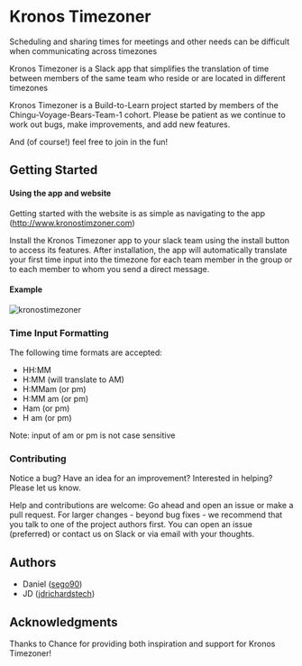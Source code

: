 # Kronos Timezoner

Scheduling and sharing times for meetings and other needs can be difficult when communicating across timezones

Kronos Timezoner is a Slack app that simplifies the translation of time between members of the same team who reside or are located in different timezones

Kronos Timezoner is a Build-to-Learn project started by members of the Chingu-Voyage-Bears-Team-1 cohort. Please be patient as we continue to work out bugs, make improvements, and add new features.

And (of course!) feel free to join in the fun!

## Getting Started

#### Using the app and website

Getting started with the website is as simple as navigating to the app (http://www.kronostimzoner.com)

Install the Kronos Timezoner app to your slack team using the install button to access its features. After installation, the app will automatically translate your first time input into the timezone for each team member in the group or to each member to whom you send a direct message.

#### Example
![kronostimezoner](https://github.com/sego90/kronostimezoner/blob/master/public/images/kronosdemo2_430x282.gif)

### Time Input Formatting
The following time formats are accepted:
- HH:MM
- H:MM (will translate to AM)
- H:MMam (or pm)
- H:MM am  (or pm)
- Ham (or pm)
- H am (or pm)

Note: input of am or pm is not case sensitive

### Contributing

Notice a bug? Have an idea for an improvement? Interested in helping? Please let us know.

Help and contributions are welcome: Go ahead and open an issue or make a pull request. For larger changes - beyond bug fixes - we recommend that you talk to one of the project authors first. You can open an issue (preferred) or contact us on Slack or via email with your thoughts.

## Authors
* Daniel ([sego90](https://github.com/sego90))
* JD ([jdrichardstech](http://jdrichardstech.com))

## Acknowledgments
 Thanks to Chance for providing both inspiration and support for Kronos Timezoner!
